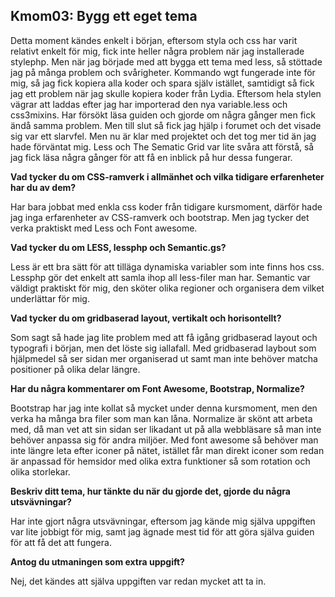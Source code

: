 Kmom03: Bygg ett eget tema
------------------------------------
Detta moment kändes enkelt i början, eftersom styla och css har varit relativt enkelt för mig, fick inte heller några problem när jag installerade stylephp. Men när jag började med att bygga ett tema med less, så stöttade jag på många problem och svårigheter. Kommando wgt fungerade inte för mig, så jag fick kopiera alla koder och spara själv istället, samtidigt så fick jag ett problem när jag skulle kopiera koder från Lydia. Eftersom hela stylen vägrar att laddas efter jag har importerad den nya variable.less och css3mixins. Har försökt läsa guiden och gjorde om några gånger men fick ändå samma problem. Men till slut så fick jag hjälp i forumet och det visade sig var ett slarvfel. Men nu är klar med projektet och det tog mer tid än jag hade förväntat mig. Less och The Sematic Grid var lite svåra att förstå, så jag fick läsa några gånger för att få en inblick på hur dessa fungerar.

**Vad tycker du om CSS-ramverk i allmänhet och vilka tidigare erfarenheter har du av dem?**

Har bara jobbat med enkla css koder från tidigare kursmoment, därför hade jag inga erfarenheter av CSS-ramverk och bootstrap. Men jag tycker det verka praktiskt med Less och Font awesome.

**Vad tycker du om LESS, lessphp och Semantic.gs?**

Less är ett bra sätt för att tilläga dynamiska variabler som inte finns hos css. Lessphp gör det enkelt att samla ihop all less-filer man har. Semantic var väldigt praktiskt för mig, den sköter olika regioner och organisera dem vilket underlättar för mig.

**Vad tycker du om gridbaserad layout, vertikalt och horisontellt?**

Som sagt så hade jag lite problem med att få igång gridbaserad layout och typografi i början, men det löste sig iallafall. Med gridbaserad laybout som hjälpmedel så ser sidan mer organiserad ut samt man inte behöver matcha positioner på olika delar längre. 

**Har du några kommentarer om Font Awesome, Bootstrap, Normalize?**

Bootstrap har jag inte kollat så mycket under denna kursmoment, men den verka ha många bra filer som man kan låna. Normalize är skönt att arbeta med, då man vet att sin sidan ser likadant ut på alla webbläsare så man inte behöver anpassa sig för andra miljöer. Med font awesome så behöver man inte längre leta efter iconer på nätet, istället får man direkt iconer som redan är anpassad för hemsidor med olika extra funktioner så som rotation och olika storlekar. 

**Beskriv ditt tema, hur tänkte du när du gjorde det, gjorde du några utsvävningar?**

Har inte gjort några utsvävningar, eftersom jag kände mig själva uppgiften var lite jobbigt för mig, samt jag ägnade mest tid för att göra själva guiden för att få det att fungera.

**Antog du utmaningen som extra uppgift?**

Nej, det kändes att själva uppgiften var redan mycket att ta in.  